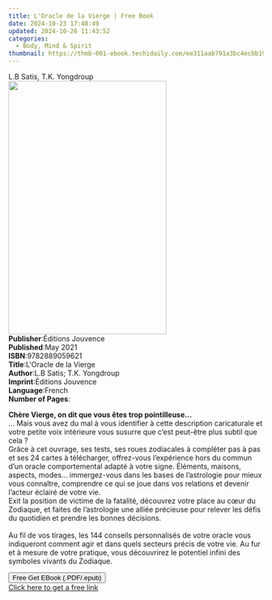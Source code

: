 ```yaml
---
title: L'Oracle de la Vierge | Free Book
date: 2024-10-23 17:48:49
updated: 2024-10-26 11:43:52
categories:
  - Body, Mind & Spirit
thumbnail: https://thmb-001-ebook.techidaily.com/ee311aab791a3bc4ecbb198b446b24c7f2392e6e69870638be7ba100fd06119b.jpg
---
```

<main id="book-container">
  <div class="flex flex-col">
    <div class="book-brief flex-1 py-6 px-4 sm:p-6 md:py-10 md:px-8">
      <!-- brief-->
      <div class="book-brief-main">L.B Satis, T.K. Yongdroup</div>
    </div>
    <div
      class="book-meta-info flex-1 grid gap-4 col-start-1 col-end-3 row-start-1 sm:mb-6 sm:grid-cols-4 lg:gap-6 lg:col-start-2 lg:row-end-6 lg:row-span-6 lg:mb-0"
    >
      <div
        class="book-meta-info-left place-content-center mt-4 p-4 text-sm leading-6 col-start-2 col-span-2 dark:text-slate-400"
      >
        <img
          class="w-full h-500 object-cover rounded-lg sm:h-255 sm:col-span-2 lg:col-span-full"
          src="https://img-001-ebook.techidaily.com/679a04ad8432c46ba8846e6f8ca9bf1a93601ad7212317a1fcfd76bb92089fe8.jpg"
          alt=""
          width="312"
          height="500"
        />
      </div>
      <div
        class="book-meta-info-right mt-2 col-start-1 row-start-2 col-span-3 self-center"
      >
        <!-- meta data  -->
        <div class="flex flex-col px-4 md:px-8">
          <div class="flex-1">
            <strong>Publisher</strong>:<span class="px-2"
              >Éditions Jouvence</span
            >
          </div>
          <div class="flex-1">
            <strong>Published</strong>:<span class="px-2">May 2021</span>
          </div>
          <div class="flex-1">
            <strong>ISBN</strong>:<span class="px-2">9782889059621</span>
          </div>
          <div class="flex-1">
            <strong>Title</strong>:<span class="px-2"
              >L&#39;Oracle de la Vierge</span
            >
          </div>
          <div class="flex-1">
            <strong>Author</strong>:<span class="px-2"
              >L.B Satis; T.K. Yongdroup</span
            >
          </div>
          <div class="flex-1">
            <strong>Imprint</strong>:<span class="px-2">Éditions Jouvence</span>
          </div>
          <div class="flex-1">
            <strong>Language</strong>:<span class="px-2">French</span>
          </div>
          <div class="flex-1">
            <strong>Number of Pages</strong>:<span class="px-2"></span>
          </div>
        </div>
      </div>
    </div>
    <div class="book-description flex-1 py-6 px-4 sm:p-6 md:py-10 md:px-8">
      <div class="book-description-main">
        <div accordion-content="" id="description">
          <p>
            <strong
              >Chère Vierge, on dit que vous êtes trop pointilleuse...</strong
            >
            <br />... Mais vous avez du mal à vous identifier à cette
            description caricaturale et votre petite voix intérieure vous
            susurre que c’est peut-être plus subtil que cela ? <br />Grâce à cet
            ouvrage, ses tests, ses roues zodiacales à compléter pas à pas et
            ses 24 cartes à télécharger, offrez-vous l’expérience hors du commun
            d’un oracle comportemental adapté à votre signe. Éléments, maisons,
            aspects, modes... immergez-vous dans les bases de l’astrologie pour
            mieux vous connaître, comprendre ce qui se joue dans vos relations
            et devenir l’acteur éclairé de votre vie. <br />Exit la position de
            victime de la fatalité, découvrez votre place au cœur du Zodiaque,
            et faites de l’astrologie une alliée précieuse pour relever les
            défis du quotidien et prendre les bonnes décisions.<br /><br />Au
            fil de vos tirages, les 144 conseils personnalisés de votre oracle
            vous indiqueront comment agir et dans quels secteurs précis de votre
            vie. Au fur et à mesure de votre pratique, vous découvrirez le
            potentiel infini des symboles vivants du Zodiaque.
          </p>
        </div>
        <div class="accordion-fader"></div>
      </div>
    </div>
    <div class="book-excerpts flex-1 py-6 px-4 sm:p-6 md:py-10 md:px-8"></div>
    <div
      class="book-about-author flex-1 py-6 px-4 sm:p-6 md:py-10 md:px-8"
    ></div>
    <div class="book-free-get flex-1 py-6 px-4 sm:p-6 md:py-10 md:px-8">
      <button
        id="btn-free-get"
        class="bg-blue-500 hover:bg-blue-700 text-white font-bold py-2 px-4 rounded"
      >
        Free Get EBook (.PDF/.epub)
      </button>
      <div id="countdown-display" class="px-2 text-lg mt-2"></div>
      <a
        id="free-link"
        class="hidden bg-blue-500 hover:bg-blue-700 text-white font-bold py-2 px-4 rounded"
        href="https://www.ebooks.com/en-us/book/210664403/l-oracle-de-la-vierge/l-b-satis/"
        target="_blank"
        >Click here to get a free link</a
      >
    </div>
    <script>
      let countdownTime = 0;
      let countdownInterval = null;
      document
        .getElementById('btn-free-get')
        .addEventListener('click', startCountdown);
      function startCountdown() {
        countdownTime = new Date().getTime() + 60000 * 3;
        countdownInterval = setInterval(updateCountdown, 1000);
        document.getElementById('btn-free-get').disabled = true;
        document
          .getElementById('btn-free-get')
          .classList.add('bg-gray-500', 'cursor-not-allowed');
      }
      function updateCountdown() {
        let currentTime = new Date().getTime();
        let timeLeft = countdownTime - currentTime;
        let secondsLeft = Math.floor(timeLeft / 1000);
        document.getElementById('countdown-display').innerHTML =
          `Remaining time: ${secondsLeft} seconds.`;
        if (secondsLeft <= 0) {
          clearInterval(countdownInterval);
          document.getElementById('btn-free-get').classList.add('hidden');
          document.getElementById('free-link').classList.remove('hidden');
          document.getElementById('countdown-display').innerHTML = '';
        }
      }
    </script>
  </div>
</main>

